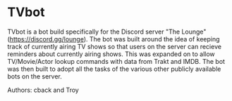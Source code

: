 # TVbot

TVbot is a bot build specifically for the Discord server "The Lounge" (https://discord.gg/lounge). The bot was built around the idea of keeping track of currently airing TV shows so that users on the server can recieve reminders about currently airing shows. This was expanded on to allow TV/Movie/Actor lookup commands with data from Trakt and IMDB. The bot was then built to adopt all the tasks of the various other publicly available bots on the server. 

Authors: cback and Troy
